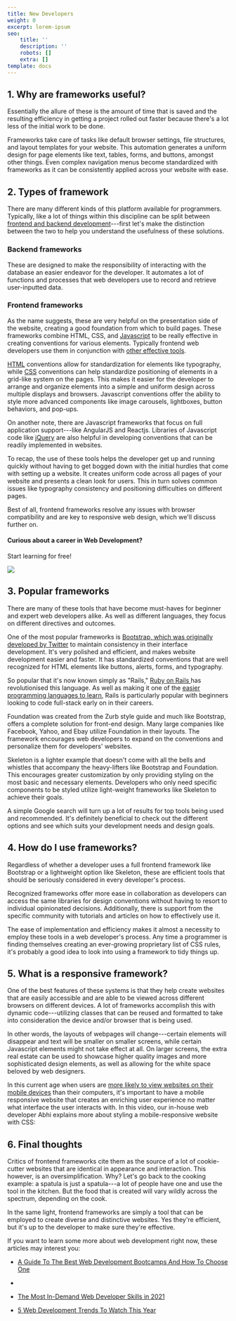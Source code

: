 ```yaml
---
title: New Developers
weight: 0
excerpt: lorem-ipsum
seo:
    title: ''
    description: ''
    robots: []
    extra: []
template: docs
---
```


## 1\. Why are frameworks useful?

Essentially the allure of these is the amount of time that is saved and the resulting efficiency in getting a project rolled out faster because there's a lot less of the initial work to be done.

Frameworks take care of tasks like default browser settings, file structures, and layout templates for your website. This automation generates a uniform design for page elements like text, tables, forms, and buttons, amongst other things. Even complex navigation menus become standardized with frameworks as it can be consistently applied across your website with ease.

## 2\. Types of framework

There are many different kinds of this platform available for programmers. Typically, like a lot of things within this discipline can be split between [frontend and backend development](https://careerfoundry.com/en/blog/web-development/whats-the-difference-between-frontend-and-backend/)---first let's make the distinction between the two to help you understand the usefulness of these solutions.

### Backend frameworks

These are designed to make the responsibility of interacting with the database an easier endeavor for the developer. It automates a lot of functions and processes that web developers use to record and retrieve user-inputted data.

### Frontend frameworks

As the name suggests, these are very helpful on the presentation side of the website, creating a good foundation from which to build pages. These frameworks combine HTML, CSS, and [Javascript](https://careerfoundry.com/en/blog/web-development/how-long-does-it-take-to-learn-javascript/) to be really effective in creating conventions for various elements. Typically frontend web developers use them in conjunction with [other effective tools](https://careerfoundry.com/en/blog/web-development/7-essential-tools-for-front-end-development/).

[HTML](https://careerfoundry.com/en/blog/web-development/what-is-html-a-beginners-guide/) conventions allow for standardization for elements like typography, while [CSS](https://careerfoundry.com/en/blog/web-development/what-is-css/) conventions can help standardize positioning of elements in a grid-like system on the pages. This makes it easier for the developer to arrange and organize elements into a simple and uniform design across multiple displays and browsers. Javascript conventions offer the ability to style more advanced components like image carousels, lightboxes, button behaviors, and pop-ups.

On another note, there are Javascript frameworks that focus on full application support---like AngularJS and Reactjs. Libraries of Javascript code like [jQuery](https://careerfoundry.com/en/blog/web-development/javascript-vs-jquery-whats-the-difference/) are also helpful in developing conventions that can be readily implemented in websites.

To recap, the use of these tools helps the developer get up and running quickly without having to get bogged down with the initial hurdles that come with setting up a website. It creates uniform code across all pages of your website and presents a clean look for users. This in turn solves common issues like typography consistency and positioning difficulties on different pages.

Best of all, frontend frameworks resolve any issues with browser compatibility and are key to responsive web design, which we'll discuss further on.

#### Curious about a career in Web Development?

Start learning for free!

[![](https://careerfoundry.com/en/wp-content/uploads/2021/07/web-image@3x.jpg)](https://careerfoundry.com/en/short-courses/become-a-web-developer/?popup-tracking=blog-inline-DEV)

## 3\. Popular frameworks

There are many of these tools that have become must-haves for beginner and expert web developers alike. As well as different languages, they focus on different directives and outcomes.

One of the most popular frameworks is [Bootstrap, which was originally developed by Twitter](https://careerfoundry.com/en/blog/web-development/what-is-bootstrap-a-beginners-guide/) to maintain consistency in their interface development. It's very polished and efficient, and makes website development easier and faster. It has standardized conventions that are well recognized for HTML elements like buttons, alerts, forms, and typography.

So popular that it's now known simply as "Rails," [Ruby on Rails ](https://careerfoundry.com/en/blog/web-development/should-i-learn-ruby-on-rails/)has revolutionised this language. As well as making it one of the [easier programming languages to learn](https://careerfoundry.com/en/blog/web-development/easiest-programming-languages/), Rails is particularly popular with beginners looking to code full-stack early on in their careers.

Foundation was created from the Zurb style guide and much like Bootstrap, offers a complete solution for front-end design. Many large companies like Facebook, Yahoo, and Ebay utilize Foundation in their layouts. The framework encourages web developers to expand on the conventions and personalize them for developers' websites.

Skeleton is a lighter example that doesn't come with all the bells and whistles that accompany the heavy-lifters like Bootstrap and Foundation. This encourages greater customization by only providing styling on the most basic and necessary elements. Developers who only need specific components to be styled utilize light-weight frameworks like Skeleton to achieve their goals.

A simple Google search will turn up a lot of results for top tools being used and recommended. It's definitely beneficial to check out the different options and see which suits your development needs and design goals.

## 4\. How do I use frameworks?

Regardless of whether a developer uses a full frontend framework like Bootstrap or a lightweight option like Skeleton, these are efficient tools that should be seriously considered in every developer's process.

Recognized frameworks offer more ease in collaboration as developers can access the same libraries for design conventions without having to resort to individual opinionated decisions. Additionally, there is support from the specific community with tutorials and articles on how to effectively use it.

The ease of implementation and efficiency makes it almost a necessity to employ these tools in a web developer's process. Any time a programmer is finding themselves creating an ever-growing proprietary list of CSS rules, it's probably a good idea to look into using a framework to tidy things up.

## 5\. What is a responsive framework?

One of the best features of these systems is that they help create websites that are easily accessible and are able to be viewed across different browsers on different devices. A lot of frameworks accomplish this with dynamic code---utilizing classes that can be reused and formatted to take into consideration the device and/or browser that is being used.

In other words, the layouts of webpages will change---certain elements will disappear and text will be smaller on smaller screens, while certain Javascript elements might not take effect at all. On larger screens, the extra real estate can be used to showcase higher quality images and more sophisticated design elements, as well as allowing for the white space beloved by web designers.

In this current age when users are [more likely to view websites on their mobile devices](https://www.statista.com/statistics/277125/share-of-website-traffic-coming-from-mobile-devices/) than their computers, it's important to have a mobile responsive website that creates an enriching user experience no matter what interface the user interacts with. In this video, our in-house web developer Abhi explains more about styling a mobile-responsive website with CSS:

## 6\. Final thoughts

Critics of frontend frameworks cite them as the source of a lot of cookie-cutter websites that are identical in appearance and interaction. This however, is an oversimplification. Why? Let's go back to the cooking example: a spatula is just a spatula---a lot of people have one and use the tool in the kitchen. But the food that is created will vary wildly across the spectrum, depending on the cook.

In the same light, frontend frameworks are simply a tool that can be employed to create diverse and distinctive websites. Yes they're efficient, but it's up to the developer to make sure they're effective.

If you want to learn some more about web development right now, these articles may interest you:

- [A Guide To The Best Web Development Bootcamps And How To Choose One](https://careerfoundry.com/en/blog/web-development/best-coding-bootcamps/)
- 
- [The Most In-Demand Web Developer Skills in 2021](https://careerfoundry.com/en/blog/web-development/in-demand-web-developer-skills/)

-   [5 Web Development Trends To Watch This Year](https://careerfoundry.com/en/blog/web-development/5-latest-trends-in-web-development/)
